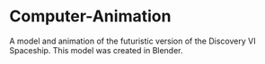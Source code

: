 # Computer-Animation
A model and animation of the futuristic version of the Discovery VI Spaceship. 
This model was created in Blender.
